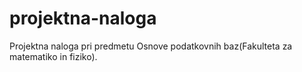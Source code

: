# projektna-naloga
Projektna naloga pri predmetu Osnove podatkovnih baz(Fakulteta za matematiko in fiziko).

